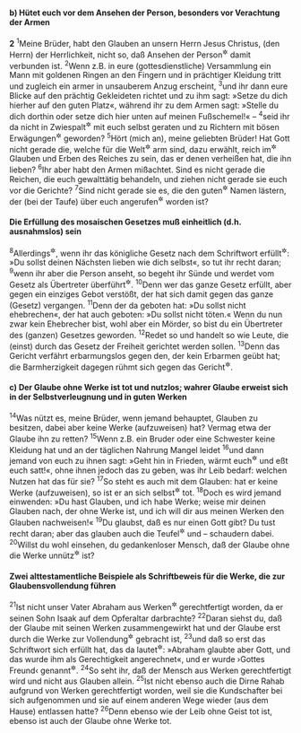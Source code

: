 #### b) Hütet euch vor dem Ansehen der Person, besonders vor Verachtung der Armen

__2__
<sup>1</sup>Meine Brüder, habt den Glauben an unsern Herrn Jesus Christus, (den Herrn) der Herrlichkeit, nicht so, daß Ansehen der Person<sup title="= Menschengefälligkeit">&#x2732;</sup> damit verbunden ist.
<sup>2</sup>Wenn z.B. in eure (gottesdienstliche) Versammlung ein Mann mit goldenen Ringen an den Fingern und in prächtiger Kleidung tritt und zugleich ein armer in unsauberem Anzug erscheint,
<sup>3</sup>und ihr dann eure Blicke auf den prächtig Gekleideten richtet und zu ihm sagt: »Setze du dich hierher auf den guten Platz«, während ihr zu dem Armen sagt: »Stelle du dich dorthin oder setze dich hier unten auf meinen Fußschemel!« –
<sup>4</sup>seid ihr da nicht in Zwiespalt<sup title="oder: Widerspruch">&#x2732;</sup> mit euch selbst geraten und zu Richtern mit bösen Erwägungen<sup title="oder: Hintergedanken">&#x2732;</sup> geworden?
<sup>5</sup>Hört (mich an), meine geliebten Brüder! Hat Gott nicht gerade die, welche für die Welt<sup title="= in den Augen der Welt">&#x2732;</sup> arm sind, dazu erwählt, reich im<sup title="oder: durch">&#x2732;</sup> Glauben und Erben des Reiches zu sein, das er denen verheißen hat, die ihn lieben?
<sup>6</sup>Ihr aber habt den Armen mißachtet. Sind es nicht gerade die Reichen, die euch gewalttätig behandeln, und ziehen nicht gerade sie euch vor die Gerichte?
<sup>7</sup>Sind nicht gerade sie es, die den guten<sup title="= edlen">&#x2732;</sup> Namen lästern, der (bei der Taufe) über euch angerufen<sup title="oder: ausgesprochen">&#x2732;</sup> worden ist?

#### Die Erfüllung des mosaischen Gesetzes muß einheitlich (d.h. ausnahmslos) sein

<sup>8</sup>Allerdings<sup title="oder: gewiß">&#x2732;</sup>, wenn ihr das königliche Gesetz nach dem Schriftwort erfüllt<sup title="3.Mose 19,18">&#x2732;</sup>: »Du sollst deinen Nächsten lieben wie dich selbst«, so tut ihr recht daran;
<sup>9</sup>wenn ihr aber die Person anseht, so begeht ihr Sünde und werdet vom Gesetz als Übertreter überführt<sup title="oder: erwiesen">&#x2732;</sup>.
<sup>10</sup>Denn wer das ganze Gesetz erfüllt, aber gegen ein einziges Gebot verstößt, der hat sich damit gegen das ganze (Gesetz) vergangen.
<sup>11</sup>Denn der da geboten hat: »Du sollst nicht ehebrechen«, der hat auch geboten: »Du sollst nicht töten.« Wenn du nun zwar kein Ehebrecher bist, wohl aber ein Mörder, so bist du ein Übertreter des (ganzen) Gesetzes geworden.
<sup>12</sup>Redet so und handelt so wie Leute, die (einst) durch das Gesetz der Freiheit gerichtet werden sollen.
<sup>13</sup>Denn das Gericht verfährt erbarmungslos gegen den, der kein Erbarmen geübt hat; die Barmherzigkeit dagegen rühmt sich gegen das Gericht<sup title="= erweist sich dem Gericht überlegen, oder: triumphiert über das Gericht">&#x2732;</sup>.

#### c) Der Glaube ohne Werke ist tot und nutzlos; wahrer Glaube erweist sich in der Selbstverleugnung und in guten Werken

<sup>14</sup>Was nützt es, meine Brüder, wenn jemand behauptet, Glauben zu besitzen, dabei aber keine Werke (aufzuweisen) hat? Vermag etwa der Glaube ihn zu retten?
<sup>15</sup>Wenn z.B. ein Bruder oder eine Schwester keine Kleidung hat und an der täglichen Nahrung Mangel leidet
<sup>16</sup>und dann jemand von euch zu ihnen sagt: »Geht hin in Frieden, wärmt euch<sup title="= kleidet euch warm">&#x2732;</sup> und eßt euch satt!«, ohne ihnen jedoch das zu geben, was ihr Leib bedarf: welchen Nutzen hat das für sie?
<sup>17</sup>So steht es auch mit dem Glauben: hat er keine Werke (aufzuweisen), so ist er an sich selbst<sup title="= für sich allein">&#x2732;</sup> tot.
<sup>18</sup>Doch es wird jemand einwenden: »Du hast Glauben, und ich habe Werke; weise mir deinen Glauben nach, der ohne Werke ist, und ich will dir aus meinen Werken den Glauben nachweisen!«
<sup>19</sup>Du glaubst, daß es nur einen Gott gibt? Du tust recht daran; aber das glauben auch die Teufel<sup title="= die bösen Geister">&#x2732;</sup> und – schaudern dabei.
<sup>20</sup>Willst du wohl einsehen, du gedankenloser Mensch, daß der Glaube ohne die Werke unnütz<sup title="oder: wertlos">&#x2732;</sup> ist?

#### Zwei alttestamentliche Beispiele als Schriftbeweis für die Werke, die zur Glaubensvollendung führen

<sup>21</sup>Ist nicht unser Vater Abraham aus Werken<sup title="= aufgrund von Werken">&#x2732;</sup> gerechtfertigt worden, da er seinen Sohn Isaak auf dem Opferaltar darbrachte?
<sup>22</sup>Daran siehst du, daß der Glaube mit seinen Werken zusammengewirkt hat und der Glaube erst durch die Werke zur Vollendung<sup title="= Vollständigkeit">&#x2732;</sup> gebracht ist,
<sup>23</sup>und daß so erst das Schriftwort sich erfüllt hat, das da lautet<sup title="1.Mose 15,6">&#x2732;</sup>: »Abraham glaubte aber Gott, und das wurde ihm als Gerechtigkeit angerechnet«, und er wurde ›Gottes Freund‹ genannt<sup title="Jes 41,8">&#x2732;</sup>.
<sup>24</sup>So seht ihr, daß der Mensch aus Werken gerechtfertigt wird und nicht aus Glauben allein.
<sup>25</sup>Ist nicht ebenso auch die Dirne Rahab aufgrund von Werken gerechtfertigt worden, weil sie die Kundschafter bei sich aufgenommen und sie auf einem anderen Wege wieder (aus dem Hause) entlassen hatte?
<sup>26</sup>Denn ebenso wie der Leib ohne Geist tot ist, ebenso ist auch der Glaube ohne Werke tot.